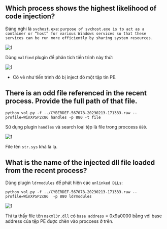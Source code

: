 ## Which process shows the highest likelihood of code injection?

Đáng nghi là `svchost.exe`: `purpose of svchost.exe is to act as a container or “host” for various Windows services so that these services can be run more efficiently by sharing system resources.`

![1](https://user-images.githubusercontent.com/91442807/229555226-74a1da0c-1f2a-4b9b-b19b-56d5cfc131f8.png)

Dùng `malfind` plugin để phân tích tiến trình này thử:

![1](https://user-images.githubusercontent.com/91442807/229555711-0cd9f2ad-52b8-4488-82f7-d263ba51c9e7.png)

- Có vẻ như tiến trình đó bị inject đó một tập tin PE.

## There is an odd file referenced in the recent process. Provide the full path of that file.

`python vol.py -f ../CYBERDEF-567078-20230213-171333.raw --profile=WinXPSP2x86 handles -p 880 -t file` 

Sử dụng plugin `handles` và search loại tệp là file trong proccess `880`.

![1](https://user-images.githubusercontent.com/91442807/229556651-9108ea71-8cf4-472f-9b42-f15dd67924f2.png)

File tên `str.sys` khá là lạ.

## What is the name of the injected dll file loaded from the recent process?

Dùng plugin `ldrmodules` để phát hiện các `unlinked DLLs`:

`python vol.py -f ../CYBERDEF-567078-20230213-171333.raw --profile=WinXPSP2x86  -p 880 ldrmodules`

![1](https://user-images.githubusercontent.com/91442807/229557565-89cf8c97-9660-41b3-afc1-0f666609ecb0.png)

Thì ta thấy file tên `msxml3r.dll` có `base address` = 0x9a0000 bằng với base address của tệp PE được chèn vào proccess ở trên.



